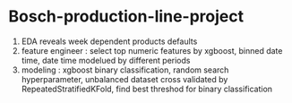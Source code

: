 # Bosch-production-line-project
1. EDA reveals week dependent products defaults
2. feature engineer : select top numeric features by xgboost, binned date time, date time modelued by different periods
3. modeling : xgboost binary classification, random search hyperparameter, unbalanced dataset cross validated by RepeatedStratifiedKFold, find best threshod for binary classification
